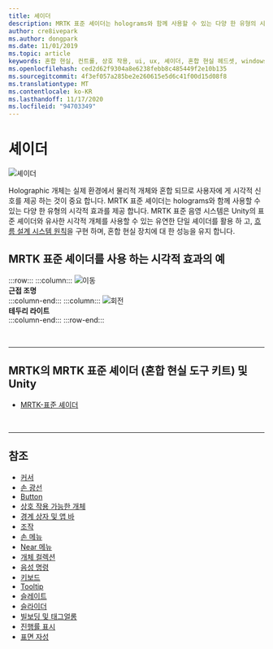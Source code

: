 ```yaml
---
title: 셰이더
description: MRTK 표준 셰이더는 holograms와 함께 사용할 수 있는 다양 한 유형의 시각적 효과를 제공 합니다.
author: cre8ivepark
ms.author: dongpark
ms.date: 11/01/2019
ms.topic: article
keywords: 혼합 현실, 컨트롤, 상호 작용, ui, ux, 셰이더, 혼합 현실 헤드셋, windows mixed Reality 헤드셋, 가상 현실 헤드셋, HoloLens, MRTK, 혼합 현실 도구 키트, 시각적 효과
ms.openlocfilehash: ced2d62f9304a8e6238febb8c485449f2e10b135
ms.sourcegitcommit: 4f3ef057a285be2e260615e5d6c41f00d15d08f8
ms.translationtype: MT
ms.contentlocale: ko-KR
ms.lasthandoff: 11/17/2020
ms.locfileid: "94703349"
---
```

# <a name="shader"></a>셰이더

![셰이더](images/UX_Hero_StandardShader.jpg)

Holographic 개체는 실제 환경에서 물리적 개체와 혼합 되므로 사용자에 게 시각적 신호를 제공 하는 것이 중요 합니다. MRTK 표준 셰이더는 holograms와 함께 사용할 수 있는 다양 한 유형의 시각적 효과를 제공 합니다. MRTK 표준 음영 시스템은 Unity의 표준 셰이더와 유사한 시각적 개체를 사용할 수 있는 유연한 단일 셰이더를 활용 하 고, [흐름 설계 시스템 원칙](https://www.microsoft.com/design/fluent/#/)을 구현 하며, 혼합 현실 장치에 대 한 성능을 유지 합니다.
<br>

## <a name="examples-of-visual-effects-using-mrtk-standard-shader"></a>MRTK 표준 셰이더를 사용 하는 시각적 효과의 예 
:::row:::
    :::column:::
       ![이동](images/UX_Button_Affordance_ProximityLight.jpg)<br>
       **근접 조명**<br>
    :::column-end:::
    :::column:::
       ![회전](images/UX_Button_Affordance_FocusHighlight.jpg)<br>
        **테두리 라이트**<br>
    :::column-end:::
:::row-end:::

<br>

---

## <a name="mrtk-standard-shader-in-mrtk-mixed-reality-toolkit-for-unity"></a>MRTK의 MRTK 표준 셰이더 (혼합 현실 도구 키트) 및 Unity

* [MRTK-표준 셰이더](https://microsoft.github.io/MixedRealityToolkit-Unity/Documentation/README_MRTKStandardShader.html)


<br>

---

## <a name="see-also"></a>참조

* [커서](cursors.md)
* [손 광선](point-and-commit.md)
* [Button](button.md)
* [상호 작용 가능한 개체](interactable-object.md)
* [경계 상자 및 앱 바](app-bar-and-bounding-box.md)
* [조작](direct-manipulation.md)
* [손 메뉴](hand-menu.md)
* [Near 메뉴](near-menu.md)
* [개체 컬렉션](object-collection.md)
* [음성 명령](voice-input.md)
* [키보드](keyboard.md)
* [Tooltip](tooltip.md)
* [슬레이트](slate.md)
* [슬라이더](slider.md)
* [빌보딩 및 태그얼롱](billboarding-and-tag-along.md)
* [진행률 표시](progress.md)
* [표면 자성](surface-magnetism.md)
